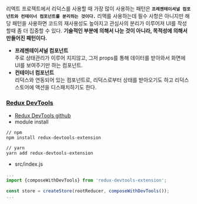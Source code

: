 리엑트 프로젝트에서 리덕스를 사용할 때 가장 많이 사용하는 패턴은 **`프레젠테이셔널 컴포넌트와 컨테이너 컴포넌트를 분리하는 것이다.`**
리액를 사용하는데 필수 사항은 아니지만 해당 패턴을 사용하면 코드의 재사용성도 높아지고 관심사의 분리가 이루어져 UI를 작성할때
좀 더 집중할 수 있다. **기술적인 부분에 의해서 나눈 것이 아니라, 목적성에 의해서 만들어진 패턴이다.**

* **프레젠테이셔널 컴포넌트**   
  주로 상태관리가 이루어 지지않고, 그저 props를 통해 데이터를 받아와서 화면에 UI를 보여주기만 하는 컴포넌트.
* **컨테이너 컴포넌트**  
  리덕스와 연동되어 있는 컴포넌트로, 리덕스로부터 상태를 받아오기도 하고 리덕스 스토어에 액션을 디스패치하기도 한다.


### [Redux DevTools](https://chrome.google.com/webstore/detail/redux-devtools/lmhkpmbekcpmknklioeibfkpmmfibljd?hl=ko&)
* [Redux DevTools github](https://github.com/zalmoxisus/redux-devtools-extension#usage)
* module install
```gitbash
// npm
npm install redux-devtools-extension

// yarn
yarn add redux-devtools-extension
```

* src/index.js
```javascript
...
import {composeWithDevTools} from 'redux-devtools-extension';

const store = createStore(rootReducer, composeWithDevTools());
...
```